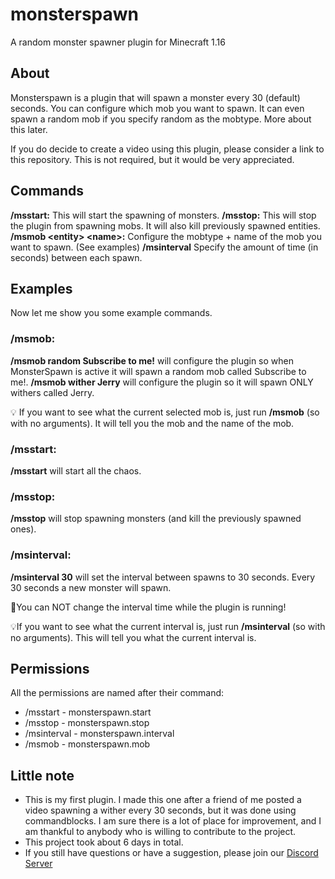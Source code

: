 # monsterspawn
A random monster spawner plugin for Minecraft 1.16

## About
Monsterspawn is a plugin that will spawn a monster every 30 (default) seconds. You can configure which mob you want to spawn. It can even spawn a random mob if you specify random as the mobtype. More about this later.

If you do decide to create a video using this plugin, please consider a link to this repository. This is not required, but it would be very appreciated.

## Commands
**/msstart:** This will start the spawning of monsters.
**/msstop:** This will stop the plugin from spawning mobs. It will also kill previously spawned entities.
**/msmob \<entity> \<name>:** Configure the mobtype + name of the mob you want to spawn. (See examples)
**/msinterval** Specify the amount of time (in seconds) between each spawn.

## Examples
Now let me show you some example commands.

### /msmob:
**/msmob random Subscribe to me!** will configure the plugin so when MonsterSpawn is active it will spawn a random mob called Subscribe to me!.
**/msmob wither Jerry** will configure the plugin so it will spawn ONLY withers called Jerry.

💡 If you want to see what the current selected mob is, just run **/msmob** (so with no arguments). It will tell you the mob and the name of the mob.

### /msstart:
**/msstart** will start all the chaos.

### /msstop:
**/msstop** will stop spawning monsters (and kill the previously spawned ones).

### /msinterval:
**/msinterval 30** will set the interval between spawns to 30 seconds. Every 30 seconds a new monster will spawn.

🔧You can NOT change the interval time while the plugin is running!

💡If you want to see what the current interval is, just run **/msinterval** (so with no arguments). This will tell you what the current interval is.

## Permissions
All the permissions are named after their command:
* /msstart    - monsterspawn.start
* /msstop     - monsterspawn.stop
* /msinterval - monsterspawn.interval
* /msmob      - monsterspawn.mob

## Little note
* This is my first plugin. I made this one after a friend of me posted a video spawning a wither every 30 seconds, but it was done using commandblocks. I am sure there is a lot of place for improvement, and I am thankful to anybody who is willing to contribute to the project.
* This project took about 6 days in total.
* If you still have questions or have a suggestion, please join our [Discord Server](https://discord.gg/DfwrVBf6)
